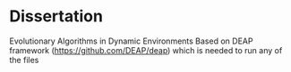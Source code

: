 # Dissertation
Evolutionary Algorithms in Dynamic Environments
Based on DEAP framework (https://github.com/DEAP/deap) which is needed to run any of the files
